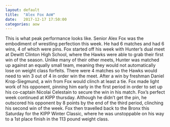 ```yaml
---
layout: default
title:  "Alex Fox AoW"
date:   2017-12-17 17:50:00
categories: aow
---
```


This is what peak performance looks like. Senior Alex Fox was the embodiment of wrestling perfection this week. He had 6 matches and had 6 wins, 4 of which were pins. Fox started off his week with Hunter’s dual meet at Dewitt Clinton High School, where the Hawks were able to grab their first win of the season. Unlike many of their other meets, Hunter was matched up against an equally small team, meaning they would not automatically lose on weight class forfeits. There were 4 matches so the Hawks would need to win 3 out of 4 in order win the meet. After a win by freshman Daniel Krop-Siegmund, a win from Fox would clinch at least a tie. Fox made light work of his opponent, pinning him early in the first period in order to set up his co-captain Nicolai Celestain to secure the win in his match. Fox’s perfect week continued at KIPP thursday. Although he didn’t get the pin, he outscored his opponent by 8 points by the end of the third period, clinching his second win of the week. Fox then travelled back to the Bronx this Saturday for the KIPP Winter Classic, where he was unstoppable on his way to a 1st place finish in the 113 pound weight class.
